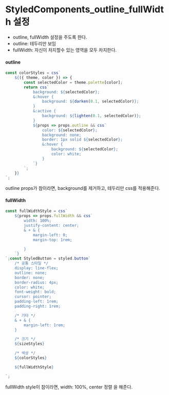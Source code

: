 # StyledComponents_outline_fullWidth 설정
- outline, fullWidth 설정을 주도록 한다.
- outline: 테두리만 보임
- fullWidth: 자신이 차지할수 있는 영역을 모두 차지한다.


#### outline
```jsx
const colorStyles = css`
    ${({ theme, color }) => {
        const selectedColor = theme.palette[color];
        return css`
            background: ${selectedColor};
            &:hover {
                background: ${darken(0.1, selectedColor)};
            }
            &:active {
                background: ${lighten(0.1, selectedColor)};
            }
            ${props => props.outline && css`
                color: ${selectedColor};
                background: none;
                border: 1px solid ${selectedColor};
                &:hover {
                    background: ${selectedColor};
                    color: white;
                }
            `}
        `;
    }}
`;
```

outline props가 참이라면, background를 제거하고, 테두리만 css를 적용해준다.

#### fullWidth
```jsx
const fullWidthStyle = css`
    ${props => props.fullWidth && css`
        width: 100%;
        justify-content: center;
        & + & {
            margin-left: 0;
            margin-top: 1rem;

        }
    `}
`;const StyledButton = styled.button`
    /* 공통 스타일 */
    display: line-flex;
    outline: none;
    border: none;
    border-radius: 4px;
    color: white;
    font-weight: bold;
    cursor: pointer;
    padding-left: 1rem;
    padding-right: 1rem;

    /* 기타 */
    & + & {
        margin-left: 1rem;
    }

    /* 크기 */
    ${sizeStyles}

    /* 색상 */
    ${colorStyles}

    ${fullWidthStyle}

`;
```

fullWidth style이 참이라면, width: 100%, center 정렬 을 해준다.